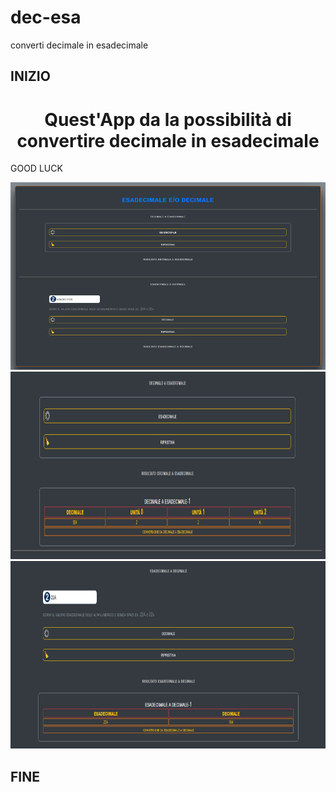 # dec-esa
converti decimale in esadecimale

## INIZIO

<center><h1>Quest'App da la possibilità di convertire decimale in esadecimale</h1></center>
<p>GOOD LUCK</p>
<img src="img/all/img-1of3.png" width="1000" height="300" alt="Sorry, not image" />
<img src="img/all/img-2of3.png" width="1000" height="300" alt="Sorry, not image" />
<img src="img/all/img-3of3.png" width="1000" height="300" alt="Sorry, not image" />

## FINE
